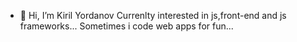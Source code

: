 - 👋 Hi, I’m Kiril Yordanov
Currenlty interested in js,front-end and js frameworks...
Sometimes i code web apps for fun...
